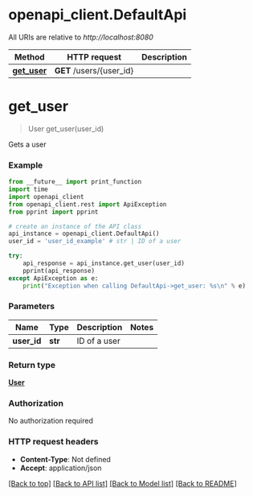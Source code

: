 # openapi_client.DefaultApi

All URIs are relative to *http://localhost:8080*

Method | HTTP request | Description
------------- | ------------- | -------------
[**get_user**](DefaultApi.md#get_user) | **GET** /users/{user_id} | 


# **get_user**
> User get_user(user_id)



Gets a user

### Example
```python
from __future__ import print_function
import time
import openapi_client
from openapi_client.rest import ApiException
from pprint import pprint

# create an instance of the API class
api_instance = openapi_client.DefaultApi()
user_id = 'user_id_example' # str | ID of a user

try:
    api_response = api_instance.get_user(user_id)
    pprint(api_response)
except ApiException as e:
    print("Exception when calling DefaultApi->get_user: %s\n" % e)
```

### Parameters

Name | Type | Description  | Notes
------------- | ------------- | ------------- | -------------
 **user_id** | **str**| ID of a user | 

### Return type

[**User**](User.md)

### Authorization

No authorization required

### HTTP request headers

 - **Content-Type**: Not defined
 - **Accept**: application/json

[[Back to top]](#) [[Back to API list]](../README.md#documentation-for-api-endpoints) [[Back to Model list]](../README.md#documentation-for-models) [[Back to README]](../README.md)

